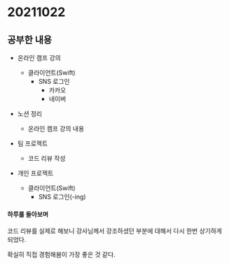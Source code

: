 # 20211022

## 공부한 내용
+ 온라인 캠프 강의
  - 클라이언트(Swift)
    * SNS 로그인
      * 카카오
      * 네이버

+ 노션 정리
  - 온라인 캠프 강의 내용

+ 팀 프로젝트
  - 코드 리뷰 작성

+ 개인 프로젝트
  - 클라이언트(Swift)
    * SNS 로그인(-ing)

#### 하루를 돌아보며
코드 리뷰를 실제로 해보니 강사님께서 강조하셨던 부분에 대해서 다시 한번 상기하게 되었다.

확실히 직접 경험해봄이 가장 좋은 것 같다.
